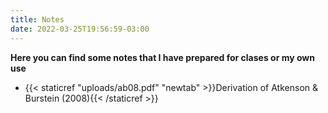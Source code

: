 ```yaml
---
title: Notes
date: 2022-03-25T19:56:59-03:00
---
```


**Here you can find some notes that I have prepared for clases or my own use**

- {{< staticref "uploads/ab08.pdf" "newtab" >}}Derivation of Atkenson & Burstein (2008){{< /staticref >}}